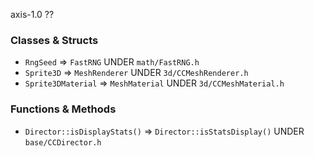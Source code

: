 axis-1.0 ??

### Classes & Structs
* ```RngSeed``` => ```FastRNG``` UNDER ```math/FastRNG.h```
* ```Sprite3D``` => ```MeshRenderer``` UNDER ```3d/CCMeshRenderer.h```
* ```Sprite3DMaterial``` => ```MeshMaterial``` UNDER ```3d/CCMeshMaterial.h```

### Functions & Methods
* ```Director::isDisplayStats()``` => ```Director::isStatsDisplay()``` UNDER ```base/CCDirector.h```

